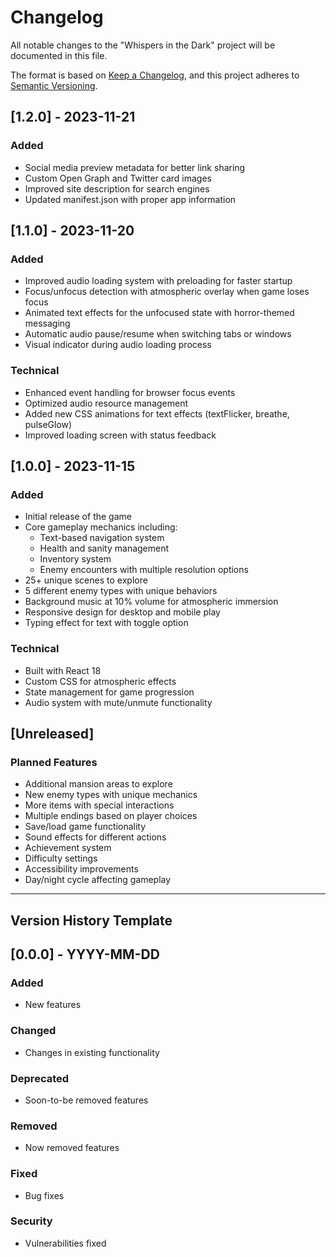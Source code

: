 # Changelog

All notable changes to the "Whispers in the Dark" project will be documented in this file.

The format is based on [Keep a Changelog](https://keepachangelog.com/en/1.0.0/),
and this project adheres to [Semantic Versioning](https://semver.org/spec/v2.0.0.html).

## [1.2.0] - 2023-11-21

### Added
- Social media preview metadata for better link sharing
- Custom Open Graph and Twitter card images
- Improved site description for search engines
- Updated manifest.json with proper app information

## [1.1.0] - 2023-11-20

### Added
- Improved audio loading system with preloading for faster startup
- Focus/unfocus detection with atmospheric overlay when game loses focus
- Animated text effects for the unfocused state with horror-themed messaging
- Automatic audio pause/resume when switching tabs or windows
- Visual indicator during audio loading process

### Technical
- Enhanced event handling for browser focus events
- Optimized audio resource management
- Added new CSS animations for text effects (textFlicker, breathe, pulseGlow)
- Improved loading screen with status feedback

## [1.0.0] - 2023-11-15

### Added
- Initial release of the game
- Core gameplay mechanics including:
  - Text-based navigation system
  - Health and sanity management
  - Inventory system
  - Enemy encounters with multiple resolution options
- 25+ unique scenes to explore
- 5 different enemy types with unique behaviors
- Background music at 10% volume for atmospheric immersion
- Responsive design for desktop and mobile play
- Typing effect for text with toggle option

### Technical
- Built with React 18
- Custom CSS for atmospheric effects
- State management for game progression
- Audio system with mute/unmute functionality

## [Unreleased]

### Planned Features
- Additional mansion areas to explore
- New enemy types with unique mechanics
- More items with special interactions
- Multiple endings based on player choices
- Save/load game functionality
- Sound effects for different actions
- Achievement system
- Difficulty settings
- Accessibility improvements
- Day/night cycle affecting gameplay

---

## Version History Template

## [0.0.0] - YYYY-MM-DD

### Added
- New features

### Changed
- Changes in existing functionality

### Deprecated
- Soon-to-be removed features

### Removed
- Now removed features

### Fixed
- Bug fixes

### Security
- Vulnerabilities fixed 